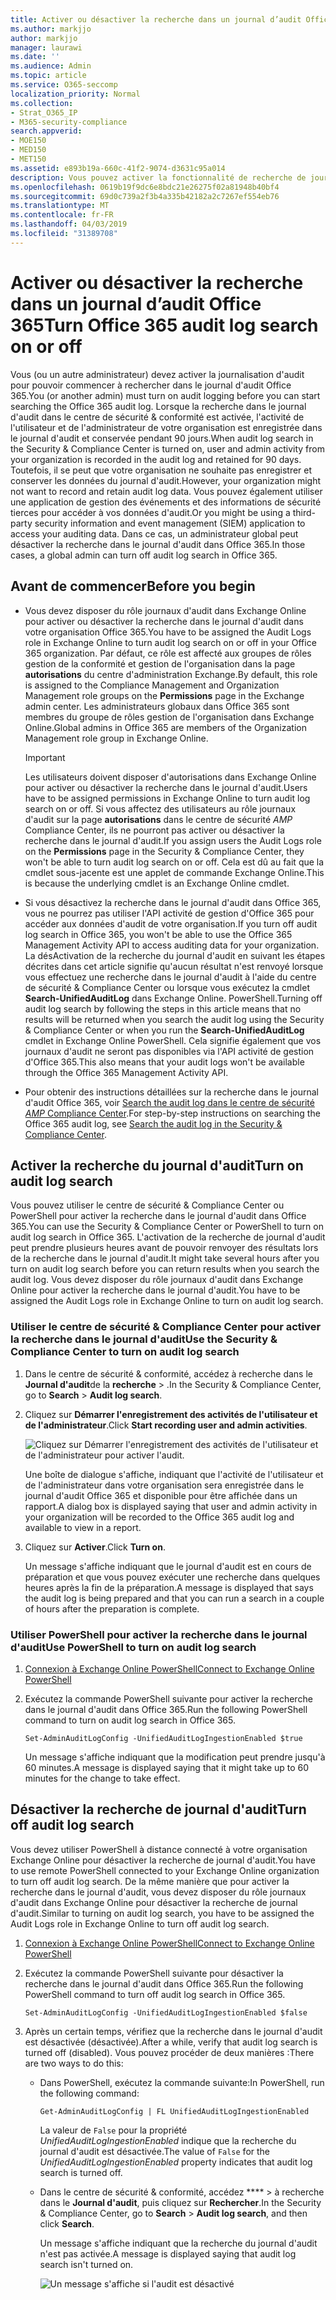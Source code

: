 ```yaml
---
title: Activer ou désactiver la recherche dans un journal d’audit Office 365
ms.author: markjjo
author: markjjo
manager: laurawi
ms.date: ''
ms.audience: Admin
ms.topic: article
ms.service: O365-seccomp
localization_priority: Normal
ms.collection:
- Strat_O365_IP
- M365-security-compliance
search.appverid:
- MOE150
- MED150
- MET150
ms.assetid: e893b19a-660c-41f2-9074-d3631c95a014
description: Vous pouvez activer la fonctionnalité de recherche de journal d'audit dans le centre de sécurité & Compliance Center. Si vous changez d'avis, vous pouvez le désactiver à tout moment. Lorsque le paramètre de recherche du journal d'audit est désactivé, les administrateurs ne peuvent pas rechercher dans le journal d'audit Office 365 des activités de l'utilisateur et de l'administrateur dans votre organisation.
ms.openlocfilehash: 0619b19f9dc6e8bdc21e26275f02a81948b40bf4
ms.sourcegitcommit: 69d0c739a2f3b4a335b42182a2c7267ef554eb76
ms.translationtype: MT
ms.contentlocale: fr-FR
ms.lasthandoff: 04/03/2019
ms.locfileid: "31389708"
---
```

# <a name="turn-office-365-audit-log-search-on-or-off"></a><span data-ttu-id="4e0cd-105">Activer ou désactiver la recherche dans un journal d’audit Office 365</span><span class="sxs-lookup"><span data-stu-id="4e0cd-105">Turn Office 365 audit log search on or off</span></span>

<span data-ttu-id="4e0cd-106">Vous (ou un autre administrateur) devez activer la journalisation d'audit pour pouvoir commencer à rechercher dans le journal d'audit Office 365.</span><span class="sxs-lookup"><span data-stu-id="4e0cd-106">You (or another admin) must turn on audit logging before you can start searching the Office 365 audit log.</span></span> <span data-ttu-id="4e0cd-107">Lorsque la recherche dans le journal d'audit dans le centre de sécurité & conformité est activée, l'activité de l'utilisateur et de l'administrateur de votre organisation est enregistrée dans le journal d'audit et conservée pendant 90 jours.</span><span class="sxs-lookup"><span data-stu-id="4e0cd-107">When audit log search in the Security & Compliance Center is turned on, user and admin activity from your organization is recorded in the audit log and retained for 90 days.</span></span> <span data-ttu-id="4e0cd-108">Toutefois, il se peut que votre organisation ne souhaite pas enregistrer et conserver les données du journal d'audit.</span><span class="sxs-lookup"><span data-stu-id="4e0cd-108">However, your organization might not want to record and retain audit log data.</span></span> <span data-ttu-id="4e0cd-109">Vous pouvez également utiliser une application de gestion des événements et des informations de sécurité tierces pour accéder à vos données d'audit.</span><span class="sxs-lookup"><span data-stu-id="4e0cd-109">Or you might be using a third-party security information and event management (SIEM) application to access your auditing data.</span></span> <span data-ttu-id="4e0cd-110">Dans ce cas, un administrateur global peut désactiver la recherche dans le journal d'audit dans Office 365.</span><span class="sxs-lookup"><span data-stu-id="4e0cd-110">In those cases, a global admin can turn off audit log search in Office 365.</span></span>
  
## <a name="before-you-begin"></a><span data-ttu-id="4e0cd-111">Avant de commencer</span><span class="sxs-lookup"><span data-stu-id="4e0cd-111">Before you begin</span></span>

- <span data-ttu-id="4e0cd-112">Vous devez disposer du rôle journaux d'audit dans Exchange Online pour activer ou désactiver la recherche dans le journal d'audit dans votre organisation Office 365.</span><span class="sxs-lookup"><span data-stu-id="4e0cd-112">You have to be assigned the Audit Logs role in Exchange Online to turn audit log search on or off in your Office 365 organization.</span></span> <span data-ttu-id="4e0cd-113">Par défaut, ce rôle est affecté aux groupes de rôles gestion de la conformité et gestion de l'organisation dans la page **autorisations** du centre d'administration Exchange.</span><span class="sxs-lookup"><span data-stu-id="4e0cd-113">By default, this role is assigned to the Compliance Management and Organization Management role groups on the **Permissions** page in the Exchange admin center.</span></span> <span data-ttu-id="4e0cd-114">Les administrateurs globaux dans Office 365 sont membres du groupe de rôles gestion de l'organisation dans Exchange Online.</span><span class="sxs-lookup"><span data-stu-id="4e0cd-114">Global admins in Office 365 are members of the Organization Management role group in Exchange Online.</span></span> 
    
    > [!IMPORTANT]
    > <span data-ttu-id="4e0cd-115">Les utilisateurs doivent disposer d'autorisations dans Exchange Online pour activer ou désactiver la recherche dans le journal d'audit.</span><span class="sxs-lookup"><span data-stu-id="4e0cd-115">Users have to be assigned permissions in Exchange Online to turn audit log search on or off.</span></span> <span data-ttu-id="4e0cd-116">Si vous affectez des utilisateurs au rôle journaux d'audit sur la page **autorisations** dans le centre de sécurité _AMP_ Compliance Center, ils ne pourront pas activer ou désactiver la recherche dans le journal d'audit.</span><span class="sxs-lookup"><span data-stu-id="4e0cd-116">If you assign users the Audit Logs role on the **Permissions** page in the Security & Compliance Center, they won't be able to turn audit log search on or off.</span></span> <span data-ttu-id="4e0cd-117">Cela est dû au fait que la cmdlet sous-jacente est une applet de commande Exchange Online.</span><span class="sxs-lookup"><span data-stu-id="4e0cd-117">This is because the underlying cmdlet is an Exchange Online cmdlet.</span></span> 
  
- <span data-ttu-id="4e0cd-118">Si vous désactivez la recherche dans le journal d'audit dans Office 365, vous ne pourrez pas utiliser l'API activité de gestion d'Office 365 pour accéder aux données d'audit de votre organisation.</span><span class="sxs-lookup"><span data-stu-id="4e0cd-118">If you turn off audit log search in Office 365, you won't be able to use the Office 365 Management Activity API to access auditing data for your organization.</span></span> <span data-ttu-id="4e0cd-119">La désActivation de la recherche du journal d'audit en suivant les étapes décrites dans cet article signifie qu'aucun résultat n'est renvoyé lorsque vous effectuez une recherche dans le journal d'audit à l'aide du centre de sécurité & Compliance Center ou lorsque vous exécutez la cmdlet **Search-UnifiedAuditLog** dans Exchange Online. PowerShell.</span><span class="sxs-lookup"><span data-stu-id="4e0cd-119">Turning off audit log search by following the steps in this article means that no results will be returned when you search the audit log using the Security & Compliance Center or when you run the **Search-UnifiedAuditLog** cmdlet in Exchange Online PowerShell.</span></span> <span data-ttu-id="4e0cd-120">Cela signifie également que vos journaux d'audit ne seront pas disponibles via l'API activité de gestion d'Office 365.</span><span class="sxs-lookup"><span data-stu-id="4e0cd-120">This also means that your audit logs won't be available through the Office 365 Management Activity API.</span></span>  
    
- <span data-ttu-id="4e0cd-121">Pour obtenir des instructions détaillées sur la recherche dans le journal d'audit Office 365, voir [Search the audit log dans le centre de sécurité _AMP_ Compliance Center](search-the-audit-log-in-security-and-compliance.md).</span><span class="sxs-lookup"><span data-stu-id="4e0cd-121">For step-by-step instructions on searching the Office 365 audit log, see [Search the audit log in the Security & Compliance Center](search-the-audit-log-in-security-and-compliance.md).</span></span>
    
## <a name="turn-on-audit-log-search"></a><span data-ttu-id="4e0cd-122">Activer la recherche du journal d'audit</span><span class="sxs-lookup"><span data-stu-id="4e0cd-122">Turn on audit log search</span></span>

<span data-ttu-id="4e0cd-123">Vous pouvez utiliser le centre de sécurité & Compliance Center ou PowerShell pour activer la recherche dans le journal d'audit dans Office 365.</span><span class="sxs-lookup"><span data-stu-id="4e0cd-123">You can use the Security & Compliance Center or PowerShell to turn on audit log search in Office 365.</span></span> <span data-ttu-id="4e0cd-124">L'activation de la recherche de journal d'audit peut prendre plusieurs heures avant de pouvoir renvoyer des résultats lors de la recherche dans le journal d'audit.</span><span class="sxs-lookup"><span data-stu-id="4e0cd-124">It might take several hours after you turn on audit log search before you can return results when you search the audit log.</span></span> <span data-ttu-id="4e0cd-125">Vous devez disposer du rôle journaux d'audit dans Exchange Online pour activer la recherche dans le journal d'audit.</span><span class="sxs-lookup"><span data-stu-id="4e0cd-125">You have to be assigned the Audit Logs role in Exchange Online to turn on audit log search.</span></span>
  
### <a name="use-the-security--compliance-center-to-turn-on-audit-log-search"></a><span data-ttu-id="4e0cd-126">Utiliser le centre de sécurité & Compliance Center pour activer la recherche dans le journal d'audit</span><span class="sxs-lookup"><span data-stu-id="4e0cd-126">Use the Security & Compliance Center to turn on audit log search</span></span>

1. <span data-ttu-id="4e0cd-127">Dans le centre de sécurité & conformité, accédez à recherche dans le **Journal d'audit**de la **recherche** \> .</span><span class="sxs-lookup"><span data-stu-id="4e0cd-127">In the Security & Compliance Center, go to **Search** \> **Audit log search**.</span></span>
    
2. <span data-ttu-id="4e0cd-128">Cliquez sur **Démarrer l'enregistrement des activités de l'utilisateur et de l'administrateur**.</span><span class="sxs-lookup"><span data-stu-id="4e0cd-128">Click **Start recording user and admin activities**.</span></span>
    
    ![Cliquez sur Démarrer l'enregistrement des activités de l'utilisateur et de l'administrateur pour activer l'audit.](media/39a9d35f-88d0-4bbe-a962-0be2f838e2bf.png)
  
    <span data-ttu-id="4e0cd-130">Une boîte de dialogue s'affiche, indiquant que l'activité de l'utilisateur et de l'administrateur dans votre organisation sera enregistrée dans le journal d'audit Office 365 et disponible pour être affichée dans un rapport.</span><span class="sxs-lookup"><span data-stu-id="4e0cd-130">A dialog box is displayed saying that user and admin activity in your organization will be recorded to the Office 365 audit log and available to view in a report.</span></span> 
    
3. <span data-ttu-id="4e0cd-131">Cliquez sur **Activer**.</span><span class="sxs-lookup"><span data-stu-id="4e0cd-131">Click **Turn on**.</span></span>
    
    <span data-ttu-id="4e0cd-132">Un message s'affiche indiquant que le journal d'audit est en cours de préparation et que vous pouvez exécuter une recherche dans quelques heures après la fin de la préparation.</span><span class="sxs-lookup"><span data-stu-id="4e0cd-132">A message is displayed that says the audit log is being prepared and that you can run a search in a couple of hours after the preparation is complete.</span></span>
    
### <a name="use-powershell-to-turn-on-audit-log-search"></a><span data-ttu-id="4e0cd-133">Utiliser PowerShell pour activer la recherche dans le journal d'audit</span><span class="sxs-lookup"><span data-stu-id="4e0cd-133">Use PowerShell to turn on audit log search</span></span>

1. [<span data-ttu-id="4e0cd-134">Connexion à Exchange Online PowerShell</span><span class="sxs-lookup"><span data-stu-id="4e0cd-134">Connect to Exchange Online PowerShell</span></span>](https://go.microsoft.com/fwlink/p/?LinkID=396554)
    
2. <span data-ttu-id="4e0cd-135">Exécutez la commande PowerShell suivante pour activer la recherche dans le journal d'audit dans Office 365.</span><span class="sxs-lookup"><span data-stu-id="4e0cd-135">Run the following PowerShell command to turn on audit log search in Office 365.</span></span>
    
    ```
    Set-AdminAuditLogConfig -UnifiedAuditLogIngestionEnabled $true
    ```

    <span data-ttu-id="4e0cd-136">Un message s'affiche indiquant que la modification peut prendre jusqu'à 60 minutes.</span><span class="sxs-lookup"><span data-stu-id="4e0cd-136">A message is displayed saying that it might take up to 60 minutes for the change to take effect.</span></span>
  
## <a name="turn-off-audit-log-search"></a><span data-ttu-id="4e0cd-137">Désactiver la recherche de journal d'audit</span><span class="sxs-lookup"><span data-stu-id="4e0cd-137">Turn off audit log search</span></span>

<span data-ttu-id="4e0cd-138">Vous devez utiliser PowerShell à distance connecté à votre organisation Exchange Online pour désactiver la recherche de journal d'audit.</span><span class="sxs-lookup"><span data-stu-id="4e0cd-138">You have to use remote PowerShell connected to your Exchange Online organization to turn off audit log search.</span></span> <span data-ttu-id="4e0cd-139">De la même manière que pour activer la recherche dans le journal d'audit, vous devez disposer du rôle journaux d'audit dans Exchange Online pour désactiver la recherche de journal d'audit.</span><span class="sxs-lookup"><span data-stu-id="4e0cd-139">Similar to turning on audit log search, you have to be assigned the Audit Logs role in Exchange Online to turn off audit log search.</span></span>
  
1. [<span data-ttu-id="4e0cd-140">Connexion à Exchange Online PowerShell</span><span class="sxs-lookup"><span data-stu-id="4e0cd-140">Connect to Exchange Online PowerShell</span></span>](https://go.microsoft.com/fwlink/p/?LinkID=396554)
    
2. <span data-ttu-id="4e0cd-141">Exécutez la commande PowerShell suivante pour désactiver la recherche dans le journal d'audit dans Office 365.</span><span class="sxs-lookup"><span data-stu-id="4e0cd-141">Run the following PowerShell command to turn off audit log search in Office 365.</span></span>
    
    ```
    Set-AdminAuditLogConfig -UnifiedAuditLogIngestionEnabled $false
    ```

3. <span data-ttu-id="4e0cd-142">Après un certain temps, vérifiez que la recherche dans le journal d'audit est désactivée (désactivée).</span><span class="sxs-lookup"><span data-stu-id="4e0cd-142">After a while, verify that audit log search is turned off (disabled).</span></span> <span data-ttu-id="4e0cd-143">Vous pouvez procéder de deux manières :</span><span class="sxs-lookup"><span data-stu-id="4e0cd-143">There are two ways to do this:</span></span>
    
    - <span data-ttu-id="4e0cd-144">Dans PowerShell, exécutez la commande suivante:</span><span class="sxs-lookup"><span data-stu-id="4e0cd-144">In PowerShell, run the following command:</span></span>

        ```
        Get-AdminAuditLogConfig | FL UnifiedAuditLogIngestionEnabled
        ```

        <span data-ttu-id="4e0cd-145">La valeur de `False` pour la propriété _UnifiedAuditLogIngestionEnabled_ indique que la recherche du journal d'audit est désactivée.</span><span class="sxs-lookup"><span data-stu-id="4e0cd-145">The value of  `False` for the  _UnifiedAuditLogIngestionEnabled_ property indicates that audit log search is turned off.</span></span> 
    
    - <span data-ttu-id="4e0cd-146">Dans le centre de sécurité & conformité, accédez \*\*\*\* \> à recherche dans le **Journal d'audit**, puis cliquez sur **Rechercher**.</span><span class="sxs-lookup"><span data-stu-id="4e0cd-146">In the Security & Compliance Center, go to **Search** \> **Audit log search**, and then click **Search**.</span></span>
    
      <span data-ttu-id="4e0cd-147">Un message s'affiche indiquant que la recherche du journal d'audit n'est pas activée.</span><span class="sxs-lookup"><span data-stu-id="4e0cd-147">A message is displayed saying that audit log search isn't turned on.</span></span> 
    
      ![Un message s'affiche si l'audit est désactivé](media/dca53da6-1cbe-4fa3-9860-f0d674de9538.png)
